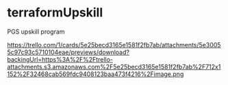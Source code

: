 # terraformUpskill
PGS upskill program

https://trello.com/1/cards/5e25becd3165e1581f2fb7ab/attachments/5e30055c97c93c5710104eae/previews/download?backingUrl=https%3A%2F%2Ftrello-attachments.s3.amazonaws.com%2F5e25becd3165e1581f2fb7ab%2F712x1152%2F32468cab569fdc9408123baa473f4216%2Fimage.png

